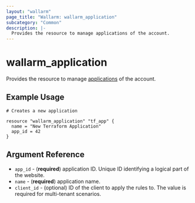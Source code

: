 ```yaml
---
layout: "wallarm"
page_title: "Wallarm: wallarm_application"
subcategory: "Common"
description: |-
  Provides the resource to manage applications of the account.
---
```


# wallarm_application

Provides the resource to manage [applications][1] of the account.

## Example Usage

```hcl
# Creates a new application

resource "wallarm_application" "tf_app" {
  name = "New Terraform Application"
  app_id = 42
}
```

## Argument Reference

* `app_id` - (**required**) application ID. Unique ID identifying a logical part of the website.
* `name` - (**required**) application name.
* `client_id` - (optional) ID of the client to apply the rules to. The value is required for multi-tenant scenarios.

[1]: https://docs.wallarm.com/user-guides/settings/applications/
